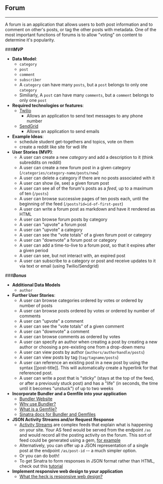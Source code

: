 ## Forum

---

A forum is an application that allows users to both post information and to comment on other's posts, or tag the other posts with metadata. One of the most important functions of forums is to allow "voting" on content to determine it's popularity.

###***MVP***

- **Data Model**:
  - `category`
  - `post`
  - `comment`
  - `subscriber`
  - A `category` can have many `posts`, but a `post` belongs to only one `category`
  - Similiarly, A `post` can have many `comments`, but a `comment` belongs to only one `post`
- **Required technologies or features**:
  - [Twilio](https://www.twilio.com/docs/api)
    - Allows an application to send text messages to any phone number
  - [SendGrid](https://sendgrid.com/docs/index.html)
    - Allows an application to send emails
- **Example Ideas**:
  - schedule student get-togethers and topics, vote on them
  - create a reddit like site for wdi life
- **User Stories (MVP)**:
  - A user can create a new *category* and add a description to it (think subreddits on reddit)
  - A user can create a new forum post in a given category (`/categories/category-name/posts/new`)
  - A user can delete a category if there are no posts associated with it
  - A user can show (ie, see) a given forum post
  - A user can see all of the forum's posts as a *feed*, up to a maximum of ten (`/posts`)
  - A user can browse successive pages of ten posts each, until the beginning of the feed (`/posts?id=id-of-first-post`)
  - A user can write a forum post as markdown and have it rendered as HTML
  - A user can browse forum posts by category
  - A user can "upvote" a forum post
  - A user can "upvote" a category
  - A user can see the "vote totals" of a given forum post or category
  - A user can "downvote" a forum post or category
  - A user can add a time-to-live to a forum post, so that it expires after a given period
  - A user can see, but not interact with, an expired post
  - A user can subscribe to a category or post and receive updates to it via text or email (using Twilio/Sendgrid)

###***Bonus***

- **Additional Data Models**
  - `author`
- **Further User Stories**:
  - A user can browse categories ordered by votes or ordered by number of posts
  - A user can browse posts ordered by votes or ordered by number of comments
  - A user can "upvote" a comment
  - A user can see the "vote totals" of a given comment
  - A user can "downvote" a comment
  - A user can browse comments as ordered by votes
  - A user can specify an author when creating a post by creating a new author or choosing a pre-existing one from a drop-down menu
  - A user can view posts by author (`authors/authorhandle/posts`)
  - A user can view posts by tag (`tag/tagname/posts`)
  - A user can reference an existing post in a new post by using the syntax [[post-title]]. This will automatically create a hyperlink for that referenced post.
  - A user can write a post that is "sticky" (stays at the top of the feed, or after a previously stuck post) and has a "life" (in seconds, the time until it becomes "unstuck") of up to two weeks
- **Incorporate Bundler and a Gemfile into your application**
  - [Bundler Website](http://bundler.io/)
  - [Why use Bundler?](http://bundler.io/rationale.html)
  - [What is a Gemfile?](http://bundler.io/v1.3/gemfile.html)
  - [Sinatra docs for Bundler and Gemfiles](http://recipes.sinatrarb.com/p/development/bundler)
- **JSON Activity Streams and/or Request Response**
  - [Activity Streams](http://en.wikipedia.org/wiki/Activity_Streams_(format)) are complex feeds that explain what is happening on your site. Your AS feed would be served from the endpoint `/as` and would record all the posting activity on the forum. This sort of feed could be generated using a gem, [for example](https://github.com/nov/activitystreams)
  - Alternatively, you can offer up a JSON representation of a single post at the endpoint `/as/post-id` -- a much simpler option.
  - Or you can do both!
  - To get Sinatra to form responses in JSON format rather than HTML, check out this [tutorial](http://nathanhoad.net/how-to-return-json-from-sinatra)
- **Implement responsive web design to your application**
  - [What the heck is responsive web design?](http://johnpolacek.github.io/scrolldeck.js/decks/responsive/)
